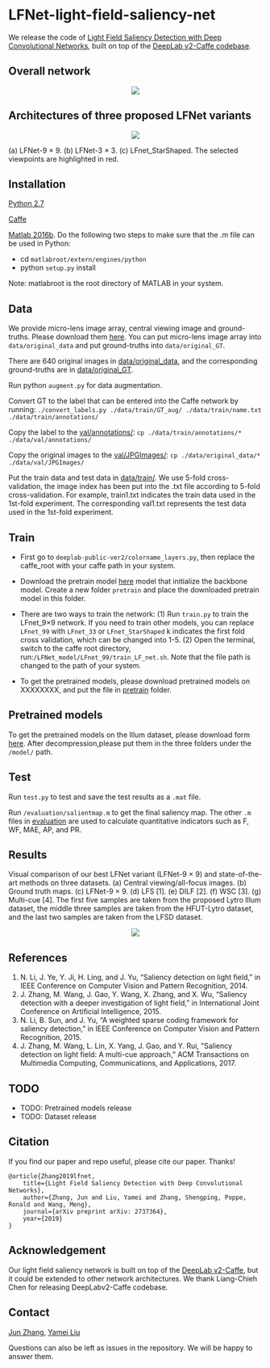 ﻿# LFNet-light-field-saliency-net

We release the code of [Light Field Saliency Detection with Deep Convolutional Networks](XXXX), built on top of the  [DeepLab v2-Caffe codebase](https://bitbucket.org/aquariusjay/deeplab-public-ver2/src/master/).

## Overall network

<div style="text-align:center"><img src ="https://github.com/YaMeiLiu/LFNet-light-field-saliency-net/raw/master/framework.png" /></div>

## Architectures of three proposed LFNet variants 

<div style="text-align:center"><img src ="https://github.com/YaMeiLiu/LFNet-light-field-saliency-net/raw/master/LFNet.png" /></div>

  (a) LFNet-9 × 9. (b) LFNet-3 × 3. (c) LFnet_StarShaped. The selected viewpoints are highlighted in red.

## Installation

[Python 2.7](https://www.anaconda.com/distribution/) 

[Caffe](https://caffe.berkeleyvision.org/)

[Matlab 2016b](https://www.mathworks.com/products/matlab.html). 
Do the following two steps to make sure that the .m file can be used in Python:
- cd `matlabroot/extern/engines/python` 
- python `setup.py` install

Note: matlabroot is the root directory of MATLAB in your system.


## Data
We provide micro-lens image array, central viewing image and ground-truths. 
Please download them [here](https://drive.google.com/drive/folders/1iEuM-CO5JUgKa5-NHMXWjorAt2kBaSU3).
You can put micro-lens image array into `data/original_data` and put ground-truths into `data/original_GT`.

There are 640 original images in [data/original_data](/data/original_data), and the corresponding ground-truths are in [data/original_GT](/data/original_GT).

Run python `augment.py` for data augmentation.

Convert GT to the label that can be entered into the Caffe network by running:
`./convert_labels.py ./data/train/GT_aug/ ./data/train/name.txt ./data/train/annotations/`

Copy the label to the [val/annotations/](	/data/val/annotations/):
`cp ./data/train/annotations/* ./data/val/annotations/`

Copy the original images to the [val/JPGImages/](/data/val/JPGImages/):
`cp ./data/original_data/* ./data/val/JPGImages/`

Put the train data and test data in [data/train/](/data/train/).
We use 5-fold cross-validation, the image index has been put into the .txt file according to 5-fold cross-validation.
For example, train1.txt indicates the train data used in the 1st-fold experiment. 
The corresponding val1.txt represents the test data used in the 1st-fold experiment.

## Train
* First go to `deeplab-public-ver2/colorname_layers.py`, then
replace the caffe_root with your caffe path in your system. 

* Download the pretrain model [here](https://drive.google.com/open?id=1ed4HmhGn50uz21wUavIkZYcYz8OjRg4l) model that initialize the backbone model.
  Create a new folder `pretrain` and place the downloaded pretrain model in this folder.
  

* There are two ways to train the network:
(1) Run `train.py` to train the LFnet_9×9 network.
If you need to train other models, you can replace 	`LFnet_99` with `LFnet_33` or `LFnet_StarShaped`
k indicates the first fold cross validation, which can be changed into 1-5.
(2) Open the terminal, switch to the caffe root directory, 
run:`/LFNet_model/LFnet_99/train_LF_net.sh`. 
Note that the file path is changed to the path of your system.

* To get the pretrained models, please download pretrained models on XXXXXXXX, and put the file in  [pretrain](/pretrain) folder.

## Pretrained models
To get the pretrained models on the Illum dataset, please download form [here](https://drive.google.com/open?id=12L8nYlkMsnjUHWJm97gIkDGdTD7GxUDp).
After decompression,please put them in the three folders under the `/model/` path.



## Test

Run `test.py` to test and save the test results as a `.mat` file.

Run `/evaluation/salientmap.m` to get the final saliency map. The other `.m` files in [evaluation](	/evaluation/) are used to calculate quantitative indicators such as F,  WF,  MAE,  AP, and PR.


## Results

Visual comparison of our best LFNet variant (LFNet-9 × 9) and state-of-the-art methods on three datasets. (a) Central viewing/all-focus images. (b) Ground truth maps. (c) LFNet-9 × 9. (d) LFS [1]. (e) DILF [2]. (f) WSC [3]. (g) Multi-cue [4]. The first five samples are taken from the proposed Lytro Illum dataset, the middle three samples are taken from the HFUT-Lytro dataset, and the last two samples are taken from the LFSD dataset.

<div style="text-align:center"><img src ="https://github.com/YaMeiLiu/LFNet-light-field-saliency-net/raw/master/result.png" /></div>


## References
1. N. Li, J. Ye, Y. Ji, H. Ling, and J. Yu, “Saliency detection on light field,” in IEEE Conference on Computer Vision and Pattern Recognition, 2014.
2. J. Zhang, M. Wang, J. Gao, Y. Wang, X. Zhang, and X. Wu, “Saliency detection with a deeper investigation of light field,” in International Joint Conference on Artificial Intelligence, 2015.
3. N. Li, B. Sun, and J. Yu, “A weighted sparse coding framework for saliency detection,” in IEEE Conference on Computer Vision and Pattern Recognition, 2015.
4. J. Zhang, M. Wang, L. Lin, X. Yang, J. Gao, and Y. Rui, “Saliency detection on light field: A multi-cue approach,” ACM Transactions on Multimedia Computing, Communications, and Applications, 2017.

## TODO
-   TODO: Pretrained models release
-   TODO: Dataset release

## Citation

If you find our paper and repo useful, please cite our paper. Thanks!

```
@article{Zhang2019lfnet,
    title={Light Field Saliency Detection with Deep Convolutional Networks},
    author={Zhang, Jun and Liu, Yamei and Zhang, Shengping, Poppe, Ronald and Wang, Meng},
    journal={arXiv preprint arXiv: 2737364},
    year={2019}
}  
```

## Acknowledgement

Our light field saliency network is built on top of the  [DeepLab v2-Caffe](https://bitbucket.org/aquariusjay/deeplab-public-ver2/src/master/), but it could be extended to other network architectures. We thank Liang-Chieh Chen for releasing DeepLabv2-Caffe codebase.


## Contact

[Jun Zhang](mailto:zhangjun1126@gmail.com),  [Yamei Liu](mailto:liuarmg@gmail.com)

Questions can also be left as issues in the repository. We will be happy to answer them.
